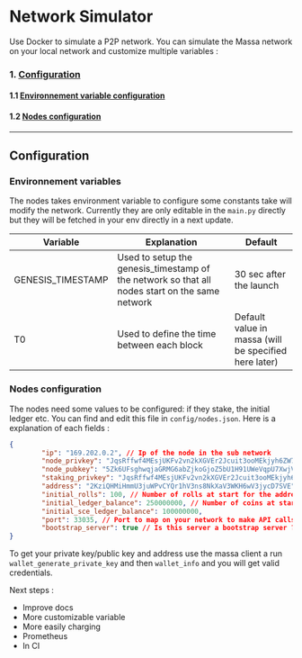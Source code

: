 # Network Simulator

Use Docker to simulate a P2P network. You can simulate the Massa network on your local network and customize multiple variables :

### 1. [Configuration](#configuration)
#### 1.1 [Environnement variable configuration](#environnement-variables)
#### 1.2 [Nodes configuration](#nodes-configuration)
----
## Configuration
### Environnement variables
The nodes takes environment variable to configure some constants take will modify the network. Currently they are only editable in the `main.py` directly but they will be fetched in your env directly in a next update.

| Variable| Explanation | Default |
|---|---|---|
|GENESIS_TIMESTAMP| Used to setup the genesis_timestamp of the network so that all nodes start on the same network | 30 sec after the launch | 
|T0| Used to define the time between each block | Default value in massa (will be specified here later) |

### Nodes configuration

The nodes need some values to be configured: if they stake, the initial ledger etc. You can find and edit this file in `config/nodes.json`. Here is a explanation of each fields :
```json
{
        "ip": "169.202.0.2", // Ip of the node in the sub network
        "node_privkey": "JqsRffwf4MEsjUKFv2vn2kXGVEr2Jcuit3ooMEkjyh6ZW7yzg", // Private key of the node
        "node_pubkey": "5Zk6UFsghwqjaGRMG6abZjkoGjoZ5bU1H91UWeVqpU7XwjVcEo", // Public key of the node
        "staking_privkey": "JqsRffwf4MEsjUKFv2vn2kXGVEr2Jcuit3ooMEkjyh6ZW7yzg", // Staking key of the node (could be the same as private key)
        "address": "2KziQHMiHmmU3juWPvCYQr1hV3ns8NkXaV3WKH6wV3jycD7SVE", // Address of the node
        "initial_rolls": 100, // Number of rolls at start for the address of the node
        "initial_ledger_balance": 250000000, // Number of coins at start for the address of the node
        "initial_sce_ledger_balance": 100000000,
        "port": 33035, // Port to map on your network to make API calls to the node
        "bootstrap_server": true // Is this server a bootstrap server ? (don't change anything for the moment)
}
```

To get your private key/public key and address use the massa client a run `wallet_generate_private_key` and then `wallet_info` and you will get valid credentials.

Next steps :

- Improve docs
- More customizable variable
- More easily charging
- Prometheus
- In CI